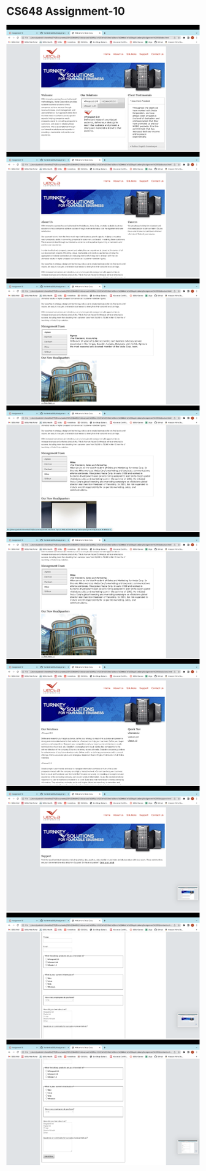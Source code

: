 # CS648 Assignment-10

<img src="screenshots/1.png" alt="">
<img src="screenshots/2.png" alt="">
<img src="screenshots/3.png" alt="">
<img src="screenshots/4.png" alt="">
<img src="screenshots/5.png" alt="">
<img src="screenshots/6.png" alt="">
<img src="screenshots/7.png" alt="">
<img src="screenshots/8.png" alt="">
<img src="screenshots/9.png" alt="">
